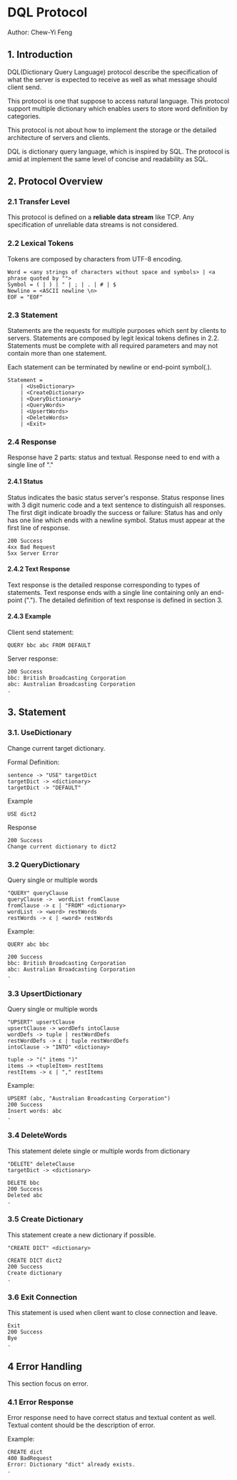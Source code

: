 # DQL Protocol

Author: Chew-Yi Feng

## 1. Introduction

DQL(Dictionary Query Language) protocol describe the specification of what the server is expected to receive 
as well as what message should client send.

This protocol is one that suppose to access natural language. 
This protocol support multiple dictionary which enables users to store word definition by categories.

This protocol is not about how to implement the storage or the detailed architecture of servers and clients.

DQL is dictionary query language, which is inspired by SQL. The protocol is amid at implement the same level of concise and readability as SQL.

## 2. Protocol Overview

### 2.1 Transfer Level

This protocol is defined on a **reliable data stream** like TCP. Any specification of unreliable data streams is not considered.

### 2.2 Lexical Tokens

Tokens are composed by characters from UTF-8 encoding.

```
Word = <any strings of characters without space and symbols> | <a phrase quoted by "">
Symbol = ( | ) | " | ; | . | # | $ 
Newline = <ASCII newline \n>
EOF = "EOF"
```

### 2.3 Statement

Statements are the requests for multiple purposes which sent by clients to servers.
Statements are composed by legit lexical tokens defines in 2.2.
Statements must be complete with all required parameters and may not contain more than one statement.

Each statement can be terminated by newline or end-point symbol(.).

```text
Statement = 
    | <UseDictionary>
    | <CreateDictionary>
    | <QueryDictionary>
    | <QueryWords>
    | <UpsertWords>
    | <DeleteWords>
    | <Exit>
```

### 2.4 Response

Response have 2 parts: status and textual.
Response need to end with a single line of "."

#### 2.4.1 Status

Status indicates the basic status server's response.
Status response lines with 3 digit numeric code and a text sentence to distinguish all responses.
The first digit indicate broadly the success or failure:
Status has and only has one line which ends with a newline symbol.
Status must appear at the first line of response.

```text
200 Success
4xx Bad Request
5xx Server Error 
```

#### 2.4.2 Text Response

Text response is the detailed response corresponding to types of statements.
Text response ends with a single line containing only an end-point (".").
The detailed definition of text response is defined in section 3.

#### 2.4.3 Example

Client send statement:

```text
QUERY bbc abc FROM DEFAULT
```

Server response:

```text
200 Success
bbc: British Broadcasting Corporation
abc: Australian Broadcasting Corporation
.
```

## 3. Statement

### 3.1. UseDictionary

Change current target dictionary.

Formal Definition:

```text
sentence -> "USE" targetDict
targetDict -> <dictionary>
targetDict -> "DEFAULT"
```

Example

```text
USE dict2
```

Response

```text
200 Success
Change current dictionary to dict2
```

### 3.2 QueryDictionary

Query single or multiple words

```text
"QUERY" queryClause
queryClause ->  wordList fromClause
fromClause -> ε | "FROM" <dictionary>
wordList -> <word> restWords
restWords -> ε | <word> restWords
```

Example:

```text
QUERY abc bbc
```

```text
200 Success
bbc: British Broadcasting Corporation
abc: Australian Broadcasting Corporation
.
```

### 3.3 UpsertDictionary

Query single or multiple words

```text
"UPSERT" upsertClause
upsertClause -> wordDefs intoClause
wordDefs -> tuple | restWordDefs
restWordDefs -> ε | tuple restWordDefs
intoClause -> "INTO" <dictionay>

tuple -> "(" items ")"
items -> <tupleItem> restItems
restItems -> ε | "," restItems
```

Example:

```text
UPSERT (abc, "Australian Broadcasting Corporation")
200 Success
Insert words: abc
.
```

### 3.4 DeleteWords

This statement delete single or multiple words from dictionary

```text
"DELETE" deleteClause
targetDict -> <dictionary>
```

```text
DELETE bbc
200 Success
Deleted abc
.
```

### 3.5 Create Dictionary

This statement create a new dictionary if possible.

```text
"CREATE DICT" <dictionary>
```

```text
CREATE DICT dict2
200 Success
Create dictionary
.
```

### 3.6 Exit Connection

This statement is used when client want to close connection and leave.

```text
Exit
200 Success
Bye
.
```

## 4 Error Handling

This section focus on error.

### 4.1 Error Response

Error response need to have correct status and textual content as well.
Textual content should be the description of error.

Example:

```text
CREATE dict
400 BadRequest
Error: Dictionary "dict" already exists.
.
```